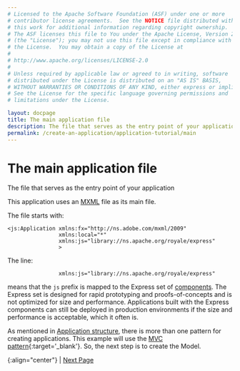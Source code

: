 ```yaml
---
# Licensed to the Apache Software Foundation (ASF) under one or more
# contributor license agreements.  See the NOTICE file distributed with
# this work for additional information regarding copyright ownership.
# The ASF licenses this file to You under the Apache License, Version 2.0
# (the "License"); you may not use this file except in compliance with
# the License.  You may obtain a copy of the License at
# 
# http://www.apache.org/licenses/LICENSE-2.0
# 
# Unless required by applicable law or agreed to in writing, software
# distributed under the License is distributed on an "AS IS" BASIS,
# WITHOUT WARRANTIES OR CONDITIONS OF ANY KIND, either express or implied.
# See the License for the specific language governing permissions and
# limitations under the License.

layout: docpage
title: The main application file
description: The file that serves as the entry point of your application
permalink: /create-an-application/application-tutorial/main
---
```


# The main application file

The file that serves as the entry point of your application

This application uses an [MXML](features/mxml) file as its main file.

The file starts with:

```mxml
<js:Application xmlns:fx="http://ns.adobe.com/mxml/2009"
                xmlns:local="*"
                xmlns:js="library://ns.apache.org/royale/express" 
                >
```

The line:

```mxml
                xmlns:js="library://ns.apache.org/royale/express" 
```

means that the `js` prefix is mapped to the Express set of [components](user-interface/components.html). The Express set is designed for rapid prototyping and proofs-of-concepts and is not optimized for size and performance. Applications built with the Express components can still be deployed in production environments if the size and performance is acceptable, which it often is.

As mentioned in [Application structure](create-an-application/application-structure), there is more than one pattern for creating applications.  This example will use the [MVC pattern](https://en.wikipedia.org/wiki/Model–view–controller){:target='_blank'}.  So, the next step is to create the Model. 

{:align="center"}
\| [Next Page](create-an-application/application-tutorial/data-model)

